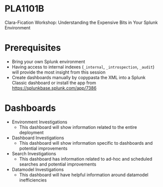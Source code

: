 # PLA1101B
Clara-Fication Workshop: Understanding the Expensive Bits in Your Splunk Environment

# Prerequisites
- Bring your own Splunk environment
- Having access to internal indexes (`_internal`, `_introspection`, `_audit`) will provide the most insight from this session
- Create dashboards manually by copypasta the XML into a Splunk Classic dashboard or install the app from https://splunkbase.splunk.com/app/7386

# Dashboards
- Environment Investigations
  - This dashboard will show information related to the entire deployment
- Dashboard Investigations
  - This dashboard will show information specific to dashboards and potential improvements
- Search Investigations
  - This dashboard has information related to ad-hoc and scheduled searches and potential improvements
- Datamodel Investigations
  - This dashboard will have helpful information around datamodel inefficiencies
